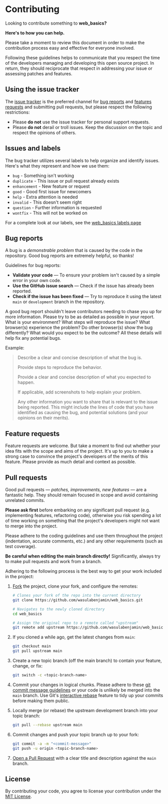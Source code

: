 # Contributing

Looking to contribute something to **web_basics?** 

**Here's to how you can help.**

Please take a moment to review this document in order to make the contribution process easy and effective for everyone 
involved.

Following these guidelines helps to communicate that you respect the time of the developers managing and developing this 
open source project. In return, they should reciprocate that respect in addressing your issue or assessing patches and 
features.

## Using the issue tracker

The [issue tracker][issue_tracker] is the preferred channel for [bug reports][report_bug] and 
[features requests][request_feature] and submitting pull requests, but please respect the following restrictions:
* Please **do not** use the issue tracker for personal support requests.
* Please **do not** derail or troll issues. Keep the discussion on the topic and respect the opinions of others.

## Issues and labels

The bug tracker utilizes several labels to help organize and identify issues. Here's what they represent and how we use 
them:
- `bug` - Something isn't working
- `duplicate` - This issue or pull request already exists
- `enhancement` - New feature or request
- `good` - Good first issue for newcomers
- `help` - Extra attention is needed
- `invalid` - This doesn't seem right
- `question` - Further information is requested
- `wontfix` - This will not be worked on

For a complete look at our labels, see the [web_basics labels page][gh_templates_labels]

## Bug reports

A bug is a _demonstrable problem_ that is caused by the code in the repository. Good bug reports are extremely helpful, 
so thanks!

Guidelines for bug reports:
* **Validate your code** &mdash; To ensure your problem isn't caused by a simple error in your own code.
* **Use the GitHub issue search** &mdash; Check if the issue has already been reported.
* **Check if the issue has been fixed** &mdash; Try to reproduce it using the latest `main` or `development` branch in 
the repository.

A good bug report shouldn't leave contributors needing to chase you up for more information. Please try to be as 
detailed as possible in your report. What is your environment? What steps will reproduce the issue? What browser(s) 
experience the problem? Do other browser(s) show the bug differently? What would you expect to be the outcome? All these 
details will help fix any potential bugs.

Example:
> Describe a clear and concise description of what the bug is.
>
> Provide steps to reproduce the behavior.
>
> Provide a clear and concise description of what you expected to happen.
>
> If applicable, add screenshots to help explain your problem.
>
> Any other information you want to share that is relevant to the issue being reported. This might include the lines of 
code that you have identified as causing the bug, and potential solutions (and your opinions on their merits).

## Feature requests

Feature requests are welcome. But take a moment to find out whether your idea fits with the scope and aims of the 
project. It's up to you to make a strong case to convince the project's developers of the merits of this feature. 
Please provide as much detail and context as possible.

## Pull requests

Good pull requests &mdash; *patches, improvements, new features* &mdash; are a fantastic help. They should remain 
focused in scope and avoid containing unrelated commits.

**Please ask first** before embarking on any significant pull request (e.g. implementing features, refactoring code), 
otherwise you risk spending a lot of time working on something that the project's developers might not want to merge 
into the project.

Please adhere to the coding guidelines and use them throughout the project (indentation, accurate comments, etc.) and 
any other requirements (such as test coverage).

**Be careful when editing the main branch directly!** Significantly, always try to make pull requests and work from a 
branch.

Adhering to the following process is the best way to get your work included in the project:
1. [Fork](https://help.github.com/articles/fork-a-repo/) the project, clone your fork, and configure the remotes:

   ```bash
   # Clones your fork of the repo into the current directory
   git clone https://github.com/wasulabenjamin/web_basics.git

   # Navigates to the newly cloned directory
   cd web_basics

   # Assign the original repo to a remote called "upstream"
   git remote add upstream https://github.com/wasulabenjamin/web_basics.git
   ```
2. If you cloned a while ago, get the latest changes from `main`:

   ```bash
   git checkout main
   git pull upstream main
   ```
3. Create a new topic branch (off the main branch) to contain your feature, change, or fix:

   ```bash
   git switch -c <topic-branch-name>
   ```
4. Commit your changes in logical chunks. Please adhere to these [git commit message guidelines][commit_message_guides] 
or your code is unlikely be merged into the `main` branch. Use Git's [interactive rebase][interactive_rebase] feature to 
tidy up your commits before making them public.
5. Locally merge (or rebase) the upstream development branch into your topic branch:

   ```bash
   git pull --rebase upstream main
   ```
6. Commit changes and push your topic branch up to your fork:

   ```bash
   git commit -a -m "<commit-message>"
   git push -u origin <topic-branch-name>
   ```
7. [Open a Pull Request][pull_request] with a clear title and description against the `main` branch.

## License

By contributing your code, you agree to license your contribution under the [MIT License][license_mit].


<!--
   As you might notice, I'm using markdown "reference style" links for readability.
   Reference links are enclosed in brackets [] instead of parentheses ().
   https://www.markdownguide.org/basic-syntax/
-->
[issue_tracker]: https://github.com/wasulabenjamin/web_basics/issues
[report_bug]: https://github.com/wasulabenjamin/web_basics/issues/new?template=bug_report.md
[request_feature]: https://github.com/wasulabenjamin/web_basics/issues/new?template=feature_request.md
[gh_templates_labels]: https://github.com/wasulabenjamin/web_basics/labels
[commit_message_guides]: https://tbaggery.com/2008/04/19/a-note-about-git-commit-messages.html
[interactive_rebase]: https://help.github.com/articles/about-git-rebase/
[pull_request]: https://help.github.com/articles/about-pull-requests/
[license_mit]: https://github.com/wasulabenjamin/web_basics/blob/main/LICENSE
